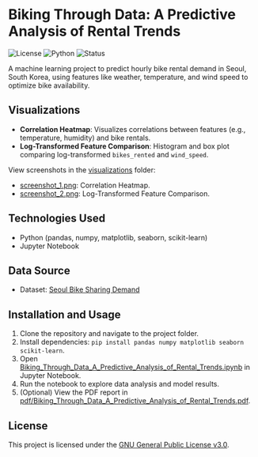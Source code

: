 # Biking Through Data: A Predictive Analysis of Rental Trends

![License](https://img.shields.io/badge/License-GNU%20GPL%20v3.0-blue.svg)
![Python](https://img.shields.io/badge/Python-3.11-3776AB?style=flat&logo=python&logoColor=white)
![Status](https://img.shields.io/badge/Status-Completed-green)

A machine learning project to predict hourly bike rental demand in Seoul, South Korea, using features like weather, temperature, and wind speed to optimize bike availability.

## Visualizations
- **Correlation Heatmap**: Visualizes correlations between features (e.g., temperature, humidity) and bike rentals.
- **Log-Transformed Feature Comparison**: Histogram and box plot comparing log-transformed `bikes_rented` and `wind_speed`.

View screenshots in the [visualizations](visualizations/) folder:
- [screenshot_1.png](visualizations/screenshot_1.png): Correlation Heatmap.
- [screenshot_2.png](visualizations/screenshot_2.png): Log-Transformed Feature Comparison.

## Technologies Used
- Python (pandas, numpy, matplotlib, seaborn, scikit-learn)
- Jupyter Notebook

## Data Source
- Dataset: [Seoul Bike Sharing Demand](data/seoul_bike_data.csv)

## Installation and Usage
1. Clone the repository and navigate to the project folder.
2. Install dependencies: `pip install pandas numpy matplotlib seaborn scikit-learn`.
3. Open [Biking_Through_Data_A_Predictive_Analysis_of_Rental_Trends.ipynb](Biking_Through_Data_A_Predictive_Analysis_of_Rental_Trends.ipynb) in Jupyter Notebook.
4. Run the notebook to explore data analysis and model results.
5. (Optional) View the PDF report in [pdf/Biking_Through_Data_A_Predictive_Analysis_of_Rental_Trends.pdf](pdf/Biking_Through_Data_A_Predictive_Analysis_of_Rental_Trends.pdf).

## License
This project is licensed under the [GNU General Public License v3.0](LICENSE).
